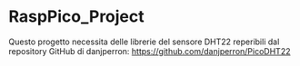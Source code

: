 # RaspPico_Project
Questo progetto necessita delle librerie del sensore DHT22 reperibili dal repository GitHub di danjperron:
https://github.com/danjperron/PicoDHT22
